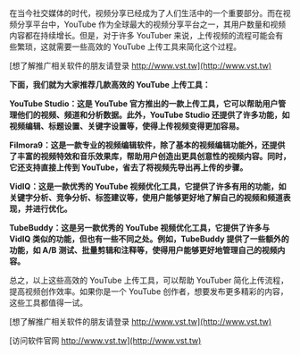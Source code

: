 在当今社交媒体的时代，视频分享已经成为了人们生活中的一个重要部分。而在视频分享平台中，YouTube 作为全球最大的视频分享平台之一，其用户数量和视频内容都在持续增长。但是，对于许多 YouTuber 来说，上传视频的流程可能会有些繁琐，这就需要一些高效的 YouTube 上传工具来简化这个过程。

[想了解推广相关软件的朋友请登录 http://www.vst.tw](http://www.vst.tw)

**下面，我们就为大家推荐几款高效的 YouTube 上传工具：**

**YouTube Studio：这是 YouTube 官方推出的一款上传工具，它可以帮助用户管理他们的视频、频道和分析数据。此外，YouTube Studio 还提供了许多功能，如视频编辑、标题设置、关键字设置等，使得上传视频变得更加容易。**

**Filmora9：这是一款专业的视频编辑软件，除了基本的视频编辑功能外，还提供了丰富的视频特效和音乐效果库，帮助用户创造出更具创意性的视频内容。同时，它还支持直接上传到 YouTube，省去了将视频先导出再上传的步骤。**

**VidIQ：这是一款优秀的 YouTube 视频优化工具，它提供了许多有用的功能，如关键字分析、竞争分析、标签建议等，使用户能够更好地了解自己的视频和频道表现，并进行优化。**

**TubeBuddy：这是另一款优秀的 YouTube 视频优化工具，它提供了许多与 VidIQ 类似的功能，但也有一些不同之处。例如，TubeBuddy 提供了一些额外的功能，如 A/B 测试、批量剪辑和注释等，使得用户能够更好地管理自己的视频内容。**

总之，以上这些高效的 YouTube 上传工具，可以帮助 YouTuber 简化上传流程，提高视频创作效率。如果你是一个 YouTube 创作者，想要发布更多精彩的内容，这些工具都值得一试。

[想了解推广相关软件的朋友请登录 http://www.vst.tw](http://www.vst.tw)


[访问软件官网 http://www.vst.tw](http://www.vst.tw)
